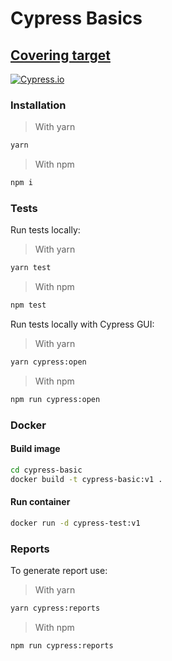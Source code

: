 # Cypress Basics

## [Covering target](https://hospital-theta.now.sh/)

[![Cypress.io](https://img.shields.io/badge/tested%20with-Cypress-04C38E.svg)](https://www.cypress.io/)

### Installation

> With yarn

```sh
yarn
```

> With npm

```sh
npm i
```

### Tests

Run tests locally:

> With yarn

```sh
yarn test
```

> With npm

```sh
npm test
```

Run tests locally with Cypress GUI:

> With yarn

```sh
yarn cypress:open
```

> With npm

```sh
npm run cypress:open
```

### Docker

#### Build image

```sh
cd cypress-basic
docker build -t cypress-basic:v1 .
```

#### Run container

```sh
docker run -d cypress-test:v1
```

### Reports

To generate report use:

> With yarn

```sh
yarn cypress:reports
```

> With npm

```sh
npm run cypress:reports
```

